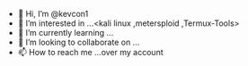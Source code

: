 - 👋 Hi, I’m @kevcon1
- 👀 I’m interested in ...<kali linux ,metersploid ,Termux-Tools>
- 🌱 I’m currently learning ...<termux-tools >
- 💞️ I’m looking to collaborate on ...
- 📫 How to reach me ...over my account 

<!---
kevcon1/kevcon1 is a ✨ special ✨ repository because its `README.md` (this file) appears on your GitHub profile.
You can click the Preview link to take a look at your changes.
--->
